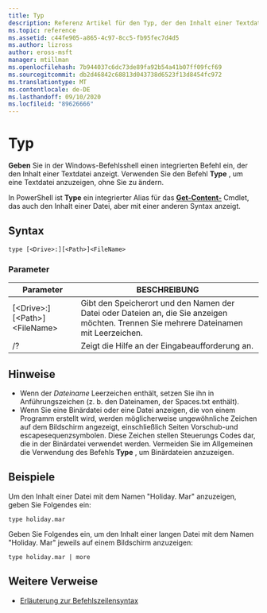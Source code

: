 ```yaml
---
title: Typ
description: Referenz Artikel für den Typ, der den Inhalt einer Textdatei anzeigt.
ms.topic: reference
ms.assetid: c44fe905-a865-4c97-8cc5-fb95fec7d4d5
ms.author: lizross
author: eross-msft
manager: mtillman
ms.openlocfilehash: 7b944037c6dc73de89fa92b54a41b07ff09fcf69
ms.sourcegitcommit: db2d46842c68813d043738d6523f13d8454fc972
ms.translationtype: MT
ms.contentlocale: de-DE
ms.lasthandoff: 09/10/2020
ms.locfileid: "89626666"
---
```

# <a name="type"></a>Typ

**Geben** Sie in der Windows-Befehlsshell einen integrierten Befehl ein, der den Inhalt einer Textdatei anzeigt. Verwenden Sie den Befehl **Type** , um eine Textdatei anzuzeigen, ohne Sie zu ändern.

In PowerShell ist **Type** ein integrierter Alias für das **[Get-Content-](/powershell/module/microsoft.powershell.management/get-content)** Cmdlet, das auch den Inhalt einer Datei, aber mit einer anderen Syntax anzeigt.

## <a name="syntax"></a>Syntax

```
type [<Drive>:][<Path>]<FileName>
```

### <a name="parameters"></a>Parameter

|Parameter|BESCHREIBUNG|
|---------|-----------|
|[\<Drive>:][\<Path>]\<FileName>|Gibt den Speicherort und den Namen der Datei oder Dateien an, die Sie anzeigen möchten. Trennen Sie mehrere Dateinamen mit Leerzeichen.|
|/?|Zeigt die Hilfe an der Eingabeaufforderung an.|

## <a name="remarks"></a>Hinweise

-   Wenn der *Dateiname* Leerzeichen enthält, setzen Sie ihn in Anführungszeichen (z. b. den Dateinamen, der Spaces.txt enthält).
-   Wenn Sie eine Binärdatei oder eine Datei anzeigen, die von einem Programm erstellt wird, werden möglicherweise ungewöhnliche Zeichen auf dem Bildschirm angezeigt, einschließlich Seiten Vorschub-und escapesequenzsymbolen. Diese Zeichen stellen Steuerungs Codes dar, die in der Binärdatei verwendet werden. Vermeiden Sie im Allgemeinen die Verwendung des Befehls **Type** , um Binärdateien anzuzeigen.

## <a name="examples"></a>Beispiele

Um den Inhalt einer Datei mit dem Namen "Holiday. Mar" anzuzeigen, geben Sie Folgendes ein:
```
type holiday.mar
```
Geben Sie Folgendes ein, um den Inhalt einer langen Datei mit dem Namen "Holiday. Mar" jeweils auf einem Bildschirm anzuzeigen:
```
type holiday.mar | more
```

## <a name="additional-references"></a>Weitere Verweise

- [Erläuterung zur Befehlszeilensyntax](command-line-syntax-key.md)
